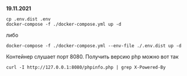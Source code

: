**19.11.2021**

```
cp .env.dist .env
docker-compose -f ./docker-compose.yml up -d
```
либо
```
docker-compose -f ./docker-compose.yml --env-file ./.env.dist up -d
```

Контейнер слушает порт 8080. Получить версию php можно вот так
```
curl -I http://127.0.0.1:8080/phpinfo.php | grep X-Powered-By
```


